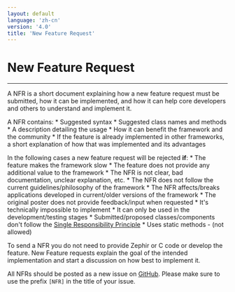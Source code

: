 ```yaml
---
layout: default
language: 'zh-cn'
version: '4.0'
title: 'New Feature Request'
---
```


# New Feature Request

* * *

A NFR is a short document explaining how a new feature request must be submitted, how it can be implemented, and how it can help core developers and others to understand and implement it.

A NFR contains: * Suggested syntax * Suggested class names and methods * A description detailing the usage * How it can benefit the framework and the community * If the feature is already implemented in other frameworks, a short explanation of how that was implemented and its advantages

In the following cases a new feature request will be rejected **if**: * The feature makes the framework slow * The feature does not provide any additional value to the framework * The NFR is not clear, bad documentation, unclear explanation, etc. * The NFR does not follow the current guidelines/philosophy of the framework * The NFR affects/breaks applications developed in current/older versions of the framework * The original poster does not provide feedback/input when requested * It's technically impossible to implement * It can only be used in the development/testing stages * Submitted/proposed classes/components don't follow the [Single Responsibility Principle](https://en.wikipedia.org/wiki/Single_responsibility_principle) * Uses static methods - (not allowed)

To send a NFR you do not need to provide Zephir or C code or develop the feature. New Feature requests explain the goal of the intended implementation and start a discussion on how best to implement it.

All NFRs should be posted as a new issue on [GitHub](https://github.com/phalcon/cphalcon/issues). Please make sure to use the prefix `[NFR]` in the title of your issue.